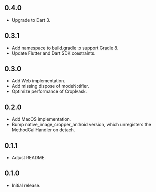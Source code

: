 ## 0.4.0

* Upgrade to Dart 3.

## 0.3.1

* Add namespace to build.gradle to support Gradle 8.
* Update Flutter and Dart SDK constraints.

## 0.3.0

* Add Web implementation.
* Add missing dispose of modeNotifier.
* Optimize performance of CropMask.

## 0.2.0

* Add MacOS implementation.
* Bump native_image_cropper_android version, which unregisters the MethodCallHandler on detach.

## 0.1.1

* Adjust README.

## 0.1.0

* Initial release.
